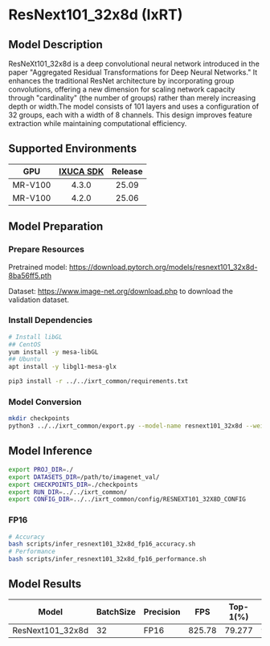 # ResNext101_32x8d (IxRT)

## Model Description

ResNeXt101_32x8d is a deep convolutional neural network introduced in the paper "Aggregated Residual Transformations for
Deep Neural Networks." It enhances the traditional ResNet architecture by incorporating group convolutions, offering a
new dimension for scaling network capacity through "cardinality" (the number of groups) rather than merely increasing
depth or width.The model consists of 101 layers and uses a configuration of 32 groups, each with a width of 8 channels.
This design improves feature extraction while maintaining computational efficiency.

## Supported Environments

| GPU    | [IXUCA SDK](https://gitee.com/deep-spark/deepspark#%E5%A4%A9%E6%95%B0%E6%99%BA%E7%AE%97%E8%BD%AF%E4%BB%B6%E6%A0%88-ixuca) | Release |
| :----: | :----: | :----: |
| MR-V100 | 4.3.0 | 25.09 |
| MR-V100 | 4.2.0 | 25.06 |

## Model Preparation

### Prepare Resources

Pretrained model: <https://download.pytorch.org/models/resnext101_32x8d-8ba56ff5.pth>

Dataset: <https://www.image-net.org/download.php> to download the validation dataset.

### Install Dependencies

```bash
# Install libGL
## CentOS
yum install -y mesa-libGL
## Ubuntu
apt install -y libgl1-mesa-glx

pip3 install -r ../../ixrt_common/requirements.txt
```

### Model Conversion

```bash
mkdir checkpoints
python3 ../../ixrt_common/export.py --model-name resnext101_32x8d --weight resnext101_32x8d-8ba56ff5.pth --output checkpoints/resnext101_32x8d.onnx
```

## Model Inference

```bash
export PROJ_DIR=./
export DATASETS_DIR=/path/to/imagenet_val/
export CHECKPOINTS_DIR=./checkpoints
export RUN_DIR=../../ixrt_common/
export CONFIG_DIR=../../ixrt_common/config/RESNEXT101_32X8D_CONFIG
```

### FP16

```bash
# Accuracy
bash scripts/infer_resnext101_32x8d_fp16_accuracy.sh
# Performance
bash scripts/infer_resnext101_32x8d_fp16_performance.sh
```

## Model Results

| Model            | BatchSize | Precision | FPS    | Top-1(%) | Top-5(%) |
| ---------------- | --------- | --------- | ------ | -------- | -------- |
| ResNext101_32x8d | 32        | FP16      | 825.78 | 79.277   | 94.498   |
